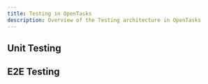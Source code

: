 ```yaml
---
title: Testing in OpenTasks
description: Overview of the Testing architecture in OpenTasks
---
```


## Unit Testing

## E2E Testing